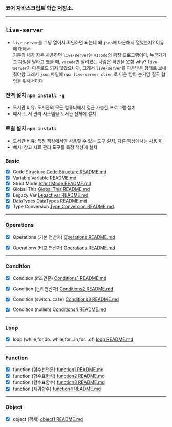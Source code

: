
### 코어 자바스크립트 학습 저장소.

---

## `live-server`    
- `live-server`를 그냥 열어서 확인하면 되는데 왜 `json`에 다운해서 열었는지? 이유에 대해서    
기존의 내가 자주 사용하던 `live-server`는 `vscode`의 확장 프로그램이다, 누군가가 그 파일을 달라고 했을 때, `vscode`만 깔려있는 사람은 확인을 못함 why? `live-server`가 다운로드 되지 않았으니까, 그래서 `live-server`를 다운받은 형태로 보내줘야함
그래서 `json` 파일에 `npx live-server clien` 로 다운 받아 논거임
결국 협업을 위해서이다

### 전역 설치 `npm install -g`    
- 도서관 비유: 도서관의 모든 컴퓨터에서 접근 가능한 프로그램 설치
- 예시: 도서 관리 시스템을 도서관 전체에 설치

### 로컬 설치 `npm install`
- 도서관 비유: 특정 책상에서만 사용할 수 있는 도구 설치, 다른 책상에서는 사용 X
- 예시: 참고 자료 관리 도구를 특정 책상에 설치

### Basic    

- [x] Code Structure [Code Structure README.md](https://github.com/dhwjdgh1122/core-js/blob/main/core/Code-Structure.md)
- [x] Variable [Variable README.md](https://github.com/dhwjdgh1122/core-js/blob/main/core/variable.md)
- [x] Strict Mode [Strict Mode README.md](https://github.com/dhwjdgh1122/core-js/blob/main/core/Strict%20Mode.md)
- [x] Global This [Global This README.md](https://github.com/dhwjdgh1122/core-js/blob/main/core/Global%20This.md)
- [x] Legacy Var [Legact var README.md](https://github.com/dhwjdgh1122/core-js/blob/main/core/Legacy%20var.md)
- [x] DataTypes [DataTypes README.md](https://github.com/dhwjdgh1122/core-js/blob/main/core/DataTypes.md)
- [x] Type Conversion [Type Conversion README.md](https://github.com/dhwjdgh1122/core-js/blob/main/core/Type-Conversion.md)

---

### Operations
- [x] Operations (기본 연산자) [Operations README.md](https://github.com/dhwjdgh1122/core-js/blob/main/core/Operations.md)
- [x] Operations (비교 연산자) [Operations README.md](https://github.com/dhwjdgh1122/core-js/blob/main/core/Operations2.md)


---
### Condition
- [x] Condition (if조건문) [Conditions1 README.md](https://github.com/dhwjdgh1122/core-js/blob/main/core/Conditions1.md)
- [x] Condition (논리연산자) [Conditions2 README.md](https://github.com/dhwjdgh1122/core-js/blob/main/core/Conditions2.md)
- [x] Condition (switch..case) [Conditions3 README.md](https://github.com/dhwjdgh1122/core-js/blob/main/core/Conditions3.md)
- [x] Condition (nullish) [Conditions4 README.md](https://github.com/dhwjdgh1122/core-js/blob/main/core/Conditions4.md)


---
### Loop
- [x] loop (while,for,do..while,for...in,for...of) [loop README.md](https://github.com/dhwjdgh1122/core-js/blob/main/core/loop.md)

---
### Function
- [x] function (함수선언문) [function1 README.md](https://github.com/dhwjdgh1122/core-js/blob/main/core/function1.md)
- [x] function (함수표현식) [function2 README.md](https://github.com/dhwjdgh1122/core-js/blob/main/core/function2.md)
- [x] function (함수표함수) [function3 README.md](https://github.com/dhwjdgh1122/core-js/blob/main/core/function3.md)
- [x] function (재귀함수) [function4 README.md](https://github.com/dhwjdgh1122/core-js/blob/main/core/function4.md)

---
### Object
- [x] object (객체) [object1 README.md]()